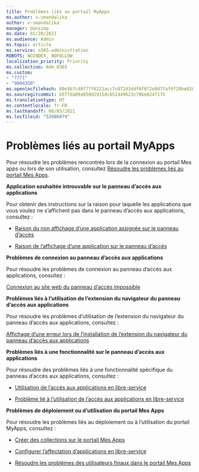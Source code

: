 ```yaml
---
title: Problèmes liés au portail MyApps
ms.author: v-smandalika
author: v-smandalika
manager: dansimp
ms.date: 01/20/2021
ms.audience: Admin
ms.topic: article
ms.service: o365-administration
ROBOTS: NOINDEX, NOFOLLOW
localization_priority: Priority
ms.collection: Adm_O365
ms.custom:
- "7771"
- "9004350"
ms.openlocfilehash: 09e5b7c40f77f6221acc7c072d3ddf6f072e8d7fafdf29be8262dfeed051dddd
ms.sourcegitcommit: b5f7da89a650d2915dc652449623c78be6247175
ms.translationtype: HT
ms.contentlocale: fr-FR
ms.lasthandoff: 08/05/2021
ms.locfileid: "53986079"
---
```

# <a name="myapps-portal-issues"></a>Problèmes liés au portail MyApps

Pour résoudre les problèmes rencontrés lors de la connexion au portail Mes apps ou lors de son utilisation, consultez [Résoudre les problèmes liés au portail Mes Apps](https://docs.microsoft.com/azure/active-directory/user-help/my-apps-portal-end-user-troubleshoot).

**Application souhaitée introuvable sur le panneau d’accès aux applications**

Pour obtenir des instructions sur la raison pour laquelle les applications que vous voulez ne s’affichent pas dans le panneau d’accès aux applications, consultez :

- [Raison du non affichage d’une application assignée sur le panneau d’accès](https://docs.microsoft.com/azure/active-directory/manage-apps/application-sign-in-other-problem-access-panel)
     
- [Raison de l’affichage d’une application sur le panneau d’accès](https://docs.microsoft.com/azure/active-directory/manage-apps/application-sign-in-other-problem-access-panel)

**Problèmes de connexion au panneau d’accès aux applications**

Pour résoudre les problèmes de connexion au panneau d’accès aux applications, consultez :

[Connexion au site web du panneau d’accès impossible](https://docs.microsoft.com/azure/active-directory/manage-apps/application-sign-in-other-problem-access-panel)

**Problèmes liés à l’utilisation de l’extension du navigateur du panneau d’accès aux applications**

Pour résoudre les problèmes d’utilisation de l’extension du navigateur du panneau d’accès aux applications, consultez :

[Affichage d’une erreur lors de l’installation de l’extension du navigateur du panneau d’accès aux applications](https://docs.microsoft.com/azure/active-directory/application-access-panel-extension-problem-installing/)

**Problèmes liés à une fonctionnalité sur le panneau d’accès aux applications**

Pour résoudre des problèmes liés à une fonctionnalité spécifique du panneau d’accès aux applications, consultez :

- [Utilisation de l’accès aux applications en libre-service](https://docs.microsoft.com/azure/active-directory/manage-apps/access-panel-manage-self-service-access) 

- [Problème lié à l’utilisation de l’accès aux applications en libre-service](https://docs.microsoft.com/azure/active-directory/manage-apps/access-panel-manage-self-service-access)
    
**Problèmes de déploiement ou d’utilisation du portail Mes Apps**

Pour résoudre les problèmes liés au déploiement ou à l’utilisation du portail MyApps, consultez :

- [Créer des collections sur le portail Mes Apps](https://docs.microsoft.com/azure/active-directory/manage-apps/access-panel-collections) 
    
- [Configurer l’affectation d’applications en libre-service](https://docs.microsoft.com/azure/active-directory/manage-apps/manage-self-service-access)
     
- [Résoudre les problèmes des utilisateurs finaux dans le portail Mes Apps](https://docs.microsoft.com/azure/active-directory/user-help/my-apps-portal-end-user-troubleshoot)



